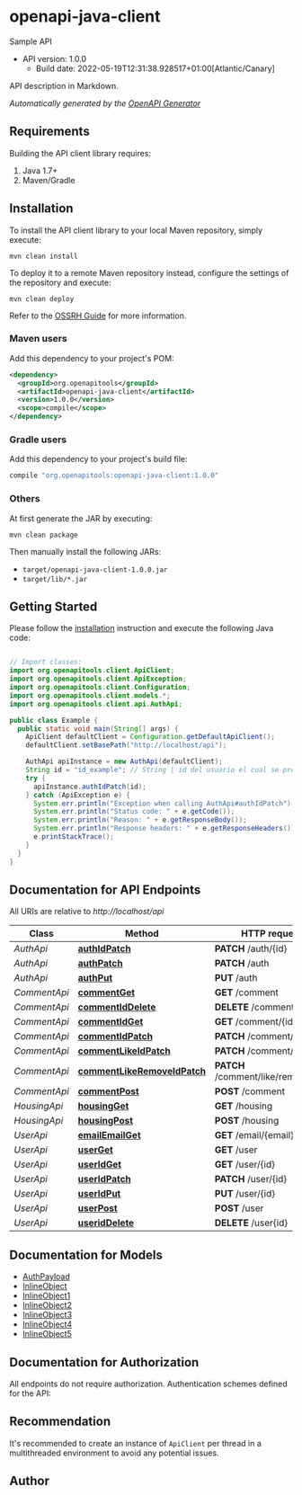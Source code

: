 # openapi-java-client

Sample API
- API version: 1.0.0
  - Build date: 2022-05-19T12:31:38.928517+01:00[Atlantic/Canary]

API description in Markdown.


*Automatically generated by the [OpenAPI Generator](https://openapi-generator.tech)*


## Requirements

Building the API client library requires:
1. Java 1.7+
2. Maven/Gradle

## Installation

To install the API client library to your local Maven repository, simply execute:

```shell
mvn clean install
```

To deploy it to a remote Maven repository instead, configure the settings of the repository and execute:

```shell
mvn clean deploy
```

Refer to the [OSSRH Guide](http://central.sonatype.org/pages/ossrh-guide.html) for more information.

### Maven users

Add this dependency to your project's POM:

```xml
<dependency>
  <groupId>org.openapitools</groupId>
  <artifactId>openapi-java-client</artifactId>
  <version>1.0.0</version>
  <scope>compile</scope>
</dependency>
```

### Gradle users

Add this dependency to your project's build file:

```groovy
compile "org.openapitools:openapi-java-client:1.0.0"
```

### Others

At first generate the JAR by executing:

```shell
mvn clean package
```

Then manually install the following JARs:

* `target/openapi-java-client-1.0.0.jar`
* `target/lib/*.jar`

## Getting Started

Please follow the [installation](#installation) instruction and execute the following Java code:

```java

// Import classes:
import org.openapitools.client.ApiClient;
import org.openapitools.client.ApiException;
import org.openapitools.client.Configuration;
import org.openapitools.client.models.*;
import org.openapitools.client.api.AuthApi;

public class Example {
  public static void main(String[] args) {
    ApiClient defaultClient = Configuration.getDefaultApiClient();
    defaultClient.setBasePath("http://localhost/api");

    AuthApi apiInstance = new AuthApi(defaultClient);
    String id = "id_example"; // String | id del usuario el cual se pretende activar
    try {
      apiInstance.authIdPatch(id);
    } catch (ApiException e) {
      System.err.println("Exception when calling AuthApi#authIdPatch");
      System.err.println("Status code: " + e.getCode());
      System.err.println("Reason: " + e.getResponseBody());
      System.err.println("Response headers: " + e.getResponseHeaders());
      e.printStackTrace();
    }
  }
}

```

## Documentation for API Endpoints

All URIs are relative to *http://localhost/api*

Class | Method | HTTP request | Description
------------ | ------------- | ------------- | -------------
*AuthApi* | [**authIdPatch**](docs/AuthApi.md#authIdPatch) | **PATCH** /auth/{id} | 
*AuthApi* | [**authPatch**](docs/AuthApi.md#authPatch) | **PATCH** /auth | 
*AuthApi* | [**authPut**](docs/AuthApi.md#authPut) | **PUT** /auth | 
*CommentApi* | [**commentGet**](docs/CommentApi.md#commentGet) | **GET** /comment | 
*CommentApi* | [**commentIdDelete**](docs/CommentApi.md#commentIdDelete) | **DELETE** /comment/{id} | 
*CommentApi* | [**commentIdGet**](docs/CommentApi.md#commentIdGet) | **GET** /comment/{id} | 
*CommentApi* | [**commentIdPatch**](docs/CommentApi.md#commentIdPatch) | **PATCH** /comment/{id} | 
*CommentApi* | [**commentLikeIdPatch**](docs/CommentApi.md#commentLikeIdPatch) | **PATCH** /comment/like/{id} | 
*CommentApi* | [**commentLikeRemoveIdPatch**](docs/CommentApi.md#commentLikeRemoveIdPatch) | **PATCH** /comment/like/remove/{id} | 
*CommentApi* | [**commentPost**](docs/CommentApi.md#commentPost) | **POST** /comment | 
*HousingApi* | [**housingGet**](docs/HousingApi.md#housingGet) | **GET** /housing | 
*HousingApi* | [**housingPost**](docs/HousingApi.md#housingPost) | **POST** /housing | 
*UserApi* | [**emailEmailGet**](docs/UserApi.md#emailEmailGet) | **GET** /email/{email} | 
*UserApi* | [**userGet**](docs/UserApi.md#userGet) | **GET** /user | 
*UserApi* | [**userIdGet**](docs/UserApi.md#userIdGet) | **GET** /user/{id} | 
*UserApi* | [**userIdPatch**](docs/UserApi.md#userIdPatch) | **PATCH** /user/{id} | 
*UserApi* | [**userIdPut**](docs/UserApi.md#userIdPut) | **PUT** /user/{id} | 
*UserApi* | [**userPost**](docs/UserApi.md#userPost) | **POST** /user | 
*UserApi* | [**useridDelete**](docs/UserApi.md#useridDelete) | **DELETE** /user{id} | 


## Documentation for Models

 - [AuthPayload](docs/AuthPayload.md)
 - [InlineObject](docs/InlineObject.md)
 - [InlineObject1](docs/InlineObject1.md)
 - [InlineObject2](docs/InlineObject2.md)
 - [InlineObject3](docs/InlineObject3.md)
 - [InlineObject4](docs/InlineObject4.md)
 - [InlineObject5](docs/InlineObject5.md)


## Documentation for Authorization

All endpoints do not require authorization.
Authentication schemes defined for the API:

## Recommendation

It's recommended to create an instance of `ApiClient` per thread in a multithreaded environment to avoid any potential issues.

## Author



